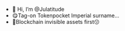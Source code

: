 - 👋 Hi, I’m @Julatitude
- 😋Tag-on Tokenpocket Imperial surname...
- 🤗Blockchain invisible assets first😗

<!---
Julatitude/Julatitude is a ✨ special ✨ repository because its `README.md` (this file) appears on your GitHub profile.
You can click the Preview link to take a look at your changes.
--->
